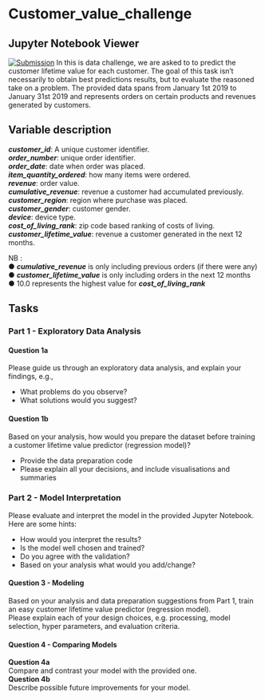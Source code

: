 # Customer_value_challenge
## Jupyter Notebook Viewer

[![Submission](https://nbviewer.jupyter.org/static/img/nav_logo.svg)](https://nbviewer.jupyter.org/github/Yahyaoui-Ilyes/Customer_value_challenge/blob/master/Customer_value.ipynb)
In this is data challenge, we are asked to to predict the customer lifetime value for each customer. The goal of this task isn’t necessarily to obtain best predictions results,
but to evaluate the reasoned take on a problem. The provided data spans from January 1st 2019 to January 31st 2019 and represents orders on certain products 
and revenues generated by customers.

## Variable description
*__customer_id__*: A unique customer identifier. <br>
*__order_number__*: unique order identifier. <br>
*__order_date__*: date when order was placed. <br>
*__item_quantity_ordered__*: how many items were ordered. <br>
*__revenue__*: order value. <br>
*__cumulative_revenue__*: revenue a customer had accumulated previously. <br>
*__customer_region__*: region where purchase was placed. <br>
*__customer_gender__*: customer gender. <br>
*__device__*: device type. <br>
*__cost_of_living_rank__*: zip code based ranking of costs of living. <br>
*__customer_lifetime_value__*: revenue a customer generated in the next 12 months. <br>

NB  :  <br>
● *__cumulative_revenue__* is only including previous orders (if there were any) <br>
● *__customer_lifetime_value__* is only including orders in the next 12 months <br>
● 10.0 represents the highest value for *__cost_of_living_rank__* <br>

## Tasks
### Part 1 - Exploratory Data Analysis
#### Question 1a
Please guide us through an exploratory data analysis, and explain your findings, e.g.,
- What problems do you observe? <br>
- What solutions would you suggest? <br>

#### Question 1b
Based on your analysis, how would you prepare the dataset before training a customer
lifetime value predictor (regression model)? <br>
- Provide the data preparation code <br>
- Please explain all your decisions, and include visualisations and summaries <br>

### Part 2 - Model Interpretation
Please evaluate and interpret the model in the provided Jupyter Notebook. Here are some
hints:
- How would you interpret the results? <br>
- Is the model well chosen and trained? <br>
- Do you agree with the validation? <br>
- Based on your analysis what would you add/change? <br>

####  Question 3 - Modeling 
Based on your analysis and data preparation suggestions from Part 1, train an easy
customer lifetime value predictor (regression model). <br>
Please explain each of your design choices, e.g. processing, model selection, hyper
parameters, and evaluation criteria.

#### Question 4 - Comparing Models
**Question 4a**  <br>
Compare and contrast your model with the provided one. <br>
**Question 4b**  <br>
Describe possible future improvements for your model.
